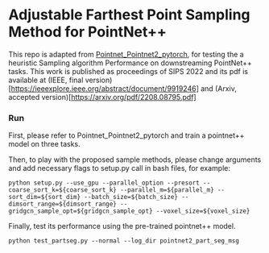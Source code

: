 # Adjustable Farthest Point Sampling Method for PointNet++

This repo is adapted from [
Pointnet_Pointnet2_pytorch](https://github.com/yanx27/Pointnet_Pointnet2_pytorch), for testing the a heuristic Sampling algorithm Performance on downstreaming PointNet++ tasks. This work is published as proceedings of SIPS 2022 and its pdf is available at (IEEE, final version)[https://ieeexplore.ieee.org/abstract/document/9919246] and (Arxiv, accepted version)[https://arxiv.org/pdf/2208.08795.pdf]

### Run

First, please refer to Pointnet_Pointnet2_pytorch and train a pointnet++ model on three tasks.

Then, to play with the proposed sample methods, please change arguments and add necessary flags to setup.py call in bash files, for example:

```
python setup.py --use_gpu --parallel_option --presort --coarse_sort_k=${coarse_sort_k} --parallel_m=${parallel_m} --sort_dim=${sort_dim} --batch_size=${batch_size} --dimsort_range=${dimsort_range} --gridgcn_sample_opt=${gridgcn_sample_opt} --voxel_size=${voxel_size}
```

Finally, test its performance using the pre-trained pointnet++ model.

```
python test_partseg.py --normal --log_dir pointnet2_part_seg_msg
```

<!-- ### Run
```
bash run_inference.sh
```

### Performance Recordings (for part-segmentation only)

| Model | Accuracy(%) | Avg IoU | Latency (not rigorous) |
|--|--|--|--|
|**Seq-Vanilla**|0.91308 (0.00136)|0.82808 (0.00471)|12.61348 (0.23503)|
|**Seq-Vanilla (save_comp)**|0.90486 (0.00147)|0.81706 (0.00353)|12.21645 (0.08228)|
|Parallel-Vanilla (sorted)|0.91349 (0.00247)|0.82662 (0.00415)|12.0452 (0.10663)|
|Parallel-Vanilla (no-sort)|0.90630 (0.00164)|0.81049 (0.00546)|12.25779 (0.08752)|
|Parallel-DIMSORT-8|0.91120 (0.00269)|0.82119 (0.00367)| 12.41202 (0.13205)|
|Parallel-DIMSORT-8 (save_comp)|0.91071 (0.00247) |0.82081 (0.00289)| 12.13942 (0.10859)|
|Parallel-DIMSORT-8 (no-sort)|0.90972 (0.00268)|0.81659 (0.00479)|12.51211 (0.10661)|
|Parallel-DIMSORT-8 (no-sort, save_comp)|0.91101 (0.00225)|0.81700 (0.00641)|12.33169 (0.09527)|
|Parallel-DIMSORT-4|0.91149 (0.00182)|0.82006 (0.00351)| 12.26777 (0.10436)|
|**Parallel-DIMSORT-4 (save_comp)**|0.91126 (0.00296)|0.81992 (0.00345)| 12.10241 (0.07481)|
|Parallel-DIMSORT-4 (no-sort)|0.91179 (0.00281)|0.81678 (0.00576)|12.38499 (0.10152)|
|Parallel-DIMSORT-4 (no-sort, save_comp)|0.91090 (0.00245)|0.81688 (0.00690)|12.15143 (0.06635)|
|Parallel-DIMSORT-2|0.90950 (0.00103)|0.81316 (0.00607)| 11.95670 (0.08510)|
|Parallel-DIMSORT-2 (save_comp)|0.90861 (0.00201)|0.80909 (0.00577)| 11.95530 (0.11242)|
|Parallel-DIMSORT-2 (no-sort)|0.91022 (0.00248)|0.81432 (0.00499)|12.42760 (0.07444)|
|Seq-DIMSORT-8|	0.90863 (0.00225)|0.81391 (0.00596)| 12.36809 (0.04590)|
|Seq-DIMSORT-8 (save_comp)|	0.90948 (0.00268)|0.81608 (0.00690)| 12.16529 (0.10634)|
|Seq-DIMSORT-8 (no-sort)|	0.90994 (0.00280)|0.81451 (0.00622)| 12.58202 (0.09947)|
|**Grid-GCN-40 (RVS)**|0.91110 (0.00143)|0.82380 (0.00422)| 13.46429 (0.10773)|
|**Grid-GCN-40 (CAS)**|0.90940 (0.00165)|0.82015 (0.00560)| 17.53124 (0.15838)|

(parallel is default set to 16-core) -->